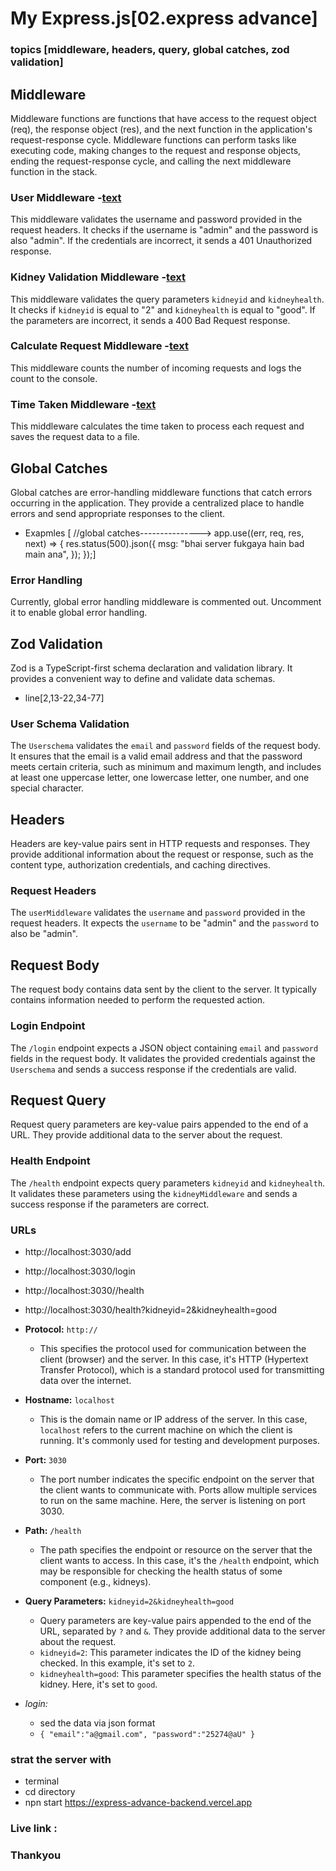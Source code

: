 # My Express.js[02.express advance]

### topics [middleware, headers, query, global catches, zod validation]

## Middleware

Middleware functions are functions that have access to the request object (req), the response object (res), and the next function in the application's request-response cycle. Middleware functions can perform tasks like executing code, making changes to the request and response objects, ending the request-response cycle, and calling the next middleware function in the stack.

### User Middleware -[text](Middlewares/UsermiddleWare.js)

This middleware validates the username and password provided in the request headers. It checks if the username is "admin" and the password is also "admin". If the credentials are incorrect, it sends a 401 Unauthorized response.

### Kidney Validation Middleware -[text](Middlewares/KidneyValidationMiddleware.js)

This middleware validates the query parameters `kidneyid` and `kidneyhealth`. It checks if `kidneyid` is equal to "2" and `kidneyhealth` is equal to "good". If the parameters are incorrect, it sends a 400 Bad Request response.

### Calculate Request Middleware -[text](Middlewares/callculateNoOfReq.middleware.js)

This middleware counts the number of incoming requests and logs the count to the console.

### Time Taken Middleware -[text](Middlewares/TimeTaken.Middleware.js)

This middleware calculates the time taken to process each request and saves the request data to a file.

## Global Catches

Global catches are error-handling middleware functions that catch errors occurring in the application. They provide a centralized place to handle errors and send appropriate responses to the client.

- Exapmles
  [ //global catches--------------->
    app.use((err, req, res, next) => {
        res.status(500).json({
        msg: "bhai server fukgaya hain bad main ana",
    });
  });]

### Error Handling

Currently, global error handling middleware is commented out. Uncomment it to enable global error handling.

## Zod Validation

Zod is a TypeScript-first schema declaration and validation library. It provides a convenient way to define and validate data schemas.
- line[2,13-22,34-77]
### User Schema Validation

The `Userschema` validates the `email` and `password` fields of the request body. It ensures that the email is a valid email address and that the password meets certain criteria, such as minimum and maximum length, and includes at least one uppercase letter, one lowercase letter, one number, and one special character.

## Headers

Headers are key-value pairs sent in HTTP requests and responses. They provide additional information about the request or response, such as the content type, authorization credentials, and caching directives.

### Request Headers

The `userMiddleware` validates the `username` and `password` provided in the request headers. It expects the `username` to be "admin" and the `password` to also be "admin".

## Request Body

The request body contains data sent by the client to the server. It typically contains information needed to perform the requested action.

### Login Endpoint

The `/login` endpoint expects a JSON object containing `email` and `password` fields in the request body. It validates the provided credentials against the `Userschema` and sends a success response if the credentials are valid.

## Request Query

Request query parameters are key-value pairs appended to the end of a URL. They provide additional data to the server about the request.

### Health Endpoint

The `/health` endpoint expects query parameters `kidneyid` and `kidneyhealth`. It validates these parameters using the `kidneyMiddleware` and sends a success response if the parameters are correct.

### URLs
- http://localhost:3030/add
- http://localhost:3030/login
- http://localhost:3030//health
- http://localhost:3030/health?kidneyid=2&kidneyhealth=good

        
- **Protocol:** `http://`
  - This specifies the protocol used for communication between the client (browser) and the server. In this case, it's HTTP (Hypertext Transfer Protocol), which is a standard protocol used for transmitting data over the internet.

- **Hostname:** `localhost`
  - This is the domain name or IP address of the server. In this case, `localhost` refers to the current machine on which the client is running. It's commonly used for testing and development purposes.

- **Port:** `3030`
  - The port number indicates the specific endpoint on the server that the client wants to communicate with. Ports allow multiple services to run on the same machine. Here, the server is listening on port 3030.

- **Path:** `/health`
  - The path specifies the endpoint or resource on the server that the client wants to access. In this case, it's the `/health` endpoint, which may be responsible for checking the health status of some component (e.g., kidneys).

- **Query Parameters:** `kidneyid=2&kidneyhealth=good`
  - Query parameters are key-value pairs appended to the end of the URL, separated by `?` and `&`. They provide additional data to the server about the request.
  - `kidneyid=2`: This parameter indicates the ID of the kidney being checked. In this example, it's set to `2`.
  - `kidneyhealth=good`: This parameter specifies the health status of the kidney. Here, it's set to `good`.

- **login*:* 
  - sed the data via json format
  - `{
    "email":"a@gmail.com",
    "password":"25274@aU"
    }`

### strat the server with
- terminal
- cd directory
- npn start https://express-advance-backend.vercel.app

### Live link :

### Thankyou